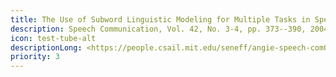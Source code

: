 ```yaml
---
title: The Use of Subword Linguistic Modeling for Multiple Tasks in Speech Recognition
description: Speech Communication, Vol. 42, No. 3-4, pp. 373--390, 2004.
icon: test-tube-alt
descriptionLong: <https://people.csail.mit.edu/seneff/angie-speech-com04.pdf>
priority: 3
---
```

